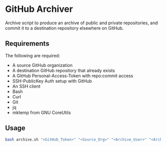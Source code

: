 # GitHub Archiver

Archive script to produce an archive of public and private repositories, and commit it to a destination repository elsewhere on GitHub.

## Requirements

The following are required:

- A source GitHub organization
- A destination GitHub repository that already exists
- A GitHub Personal-Access-Token with repo:commit access
- SSH-PublicKey Auth setup with GitHub
- An SSH client
- Bash
- Curl
- Git
- jq
- mktemp from GNU CoreUtils

## Usage

```bash
bash archive.sh "<GitHub_Token>" "<Source_Org>" "<Archive_User>" "<Archive_Repo>"
```
